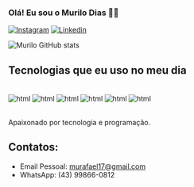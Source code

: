 ### Olá! Eu sou o Murilo Dias 🖐🏻

[![Instagram](https://img.shields.io/badge/Instagram-E4405F?style=for-the-badge&logo=instagram&logoColor=white)](https://www.instagram.com/muriloodiass_/)
[![Linkedin](https://img.shields.io/badge/LinkedIn-0077B5?style=for-the-badge&logo=linkedin&logoColor=whitee)](https://www.linkedin.com/in/murilo-rafael-dias-ferreira/)


![Murilo GitHub stats](https://github-readme-stats.vercel.app/api?username=DevMuriloDias&Show_icons=true&theme=dracula)

## Tecnologias que eu uso no meu dia

<div style="display: inline_block"><br/>
    <img align="center" alt="html" src="https://img.shields.io/badge/HTML5-E34F26?style=for-the-badge&logo=html5&logoColor=white" />
    <img align="center" alt="html" src="https://img.shields.io/badge/Python-14354C?style=for-the-badge&logo=python&logoColor=white" />
    <img align="center" alt="html" src="https://img.shields.io/badge/Java-ED8B00?style=for-the-badge&logo=openjdk&logoColor=white" />
    <img align="center" alt="html" src="https://img.shields.io/badge/CSS-239120?&style=for-the-badge&logo=css3&logoColor=white" />
    <img align="center" alt="html" src="https://img.shields.io/badge/JavaScript-F7DF1E?style=for-the-badge&logo=javascript&logoColor=blacke" />
    <img align="center" alt="html" src="https://img.shields.io/badge/MySQL-00000F?style=for-the-badge&logo=mysql&logoColor=white" />
</div><br/>

Apaixonado por tecnologia e programação.

## Contatos:
- Email Pessoal: murafael17@gmail.com<br/>
- WhatsApp: (43) 99866-0812 
